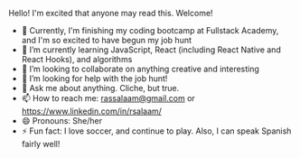 Hello! I'm excited that anyone may read this. Welcome!

- 🔭 Currently, I'm finishing my coding bootcamp at Fullstack Academy, and I'm so excited to have begun my job hunt
- 🌱 I’m currently learning JavaScript, React (including React Native and React Hooks), and algorithms
- 👯 I’m looking to collaborate on anything creative and interesting
- 🤔 I’m looking for help with the job hunt!
- 💬 Ask me about anything. Cliche, but true.
- 📫 How to reach me: rassalaam@gmail.com or https://www.linkedin.com/in/rsalaam/
- 😄 Pronouns: She/her
- ⚡ Fun fact: I love soccer, and continue to play. Also, I can speak Spanish fairly well!

